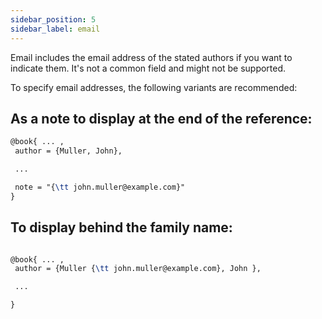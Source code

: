 ```yaml
---
sidebar_position: 5
sidebar_label: email
---
```

Email includes the email address of the stated authors if you want to indicate them. It's not a common field and might not be supported.

To specify email addresses, the following variants are recommended:

## As a note to display at the end of the reference:


```tex
@book{ ... ,
 author = {Muller, John},

 ...

 note = "{\tt john.muller@example.com}"
}
```

## To display behind the family name:

```tex

@book{ ... ,
 author = {Muller {\tt john.muller@example.com}, John },

 ...

}
```
